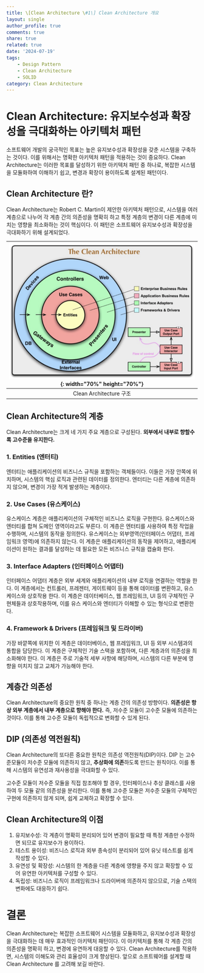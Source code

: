 ```yaml
---
title: \[Clean Architecture \#1\] Clean Architecture 개요
layout: single
author_profile: true
comments: true
share: true
related: true
date: '2024-07-19'
tags:
    - Design Pattern
    - Clean Architecture
    - SOLID
category: Clean Architecture
---
```


# Clean Architecture: 유지보수성과 확장성을 극대화하는 아키텍처 패턴
소프트웨어 개발의 궁극적인 목표는 높은 유지보수성과 확장성을 갖춘 시스템을 구축하는 것이다. 
이를 위해서는 명확한 아키텍처 패턴을 적용하는 것이 중요하다. 
Clean Architecture는 이러한 목표를 달성하기 위한 아키텍처 패턴 중 하나로, 복잡한 시스템을 모듈화하여 이해하기 쉽고, 변경과 확장이 용이하도록 설계된 패턴이다.

## Clean Architecture 란?
Clean Architecture는 Robert C. Martin이 제안한 아키텍처 패턴으로, 시스템을 여러 계층으로 나누어 각 계층 간의 의존성을 명확히 하고 특정 계층의 변경이 다른 계층에 미치는 영향을 최소화하는 것이 핵심이다.
이 패턴은 소프트웨어 유지보수성과 확장성을 극대화하기 위해 설계되었다.

|![Clean Architecture Layer](/assets/images/static/240719/CleanArchitecture.png){: width="70%" height="70%"}|
|:--:|
|Clean Architecture 구조|

## Clean Architecture의 계층
Clean Architecture는 크게 네 가지 주요 계층으로 구성된다. **외부에서 내부로 향할수록 고수준을 유지한다.**

### 1. Entities (엔터티)
엔터티는 애플리케이션의 비즈니스 규칙을 포함하는 객체들이다. 이들은 가장 안쪽에 위치하며, 시스템의 핵심 로직과 관련된 데이터를 정의한다.
엔터티는 다른 계층에 의존하지 않으며, 변경이 가장 적게 발생하는 계층이다.

### 2. Use Cases (유스케이스)
유스케이스 계층은 애플리케이션의 구체적인 비즈니스 로직을 구현한다. 유스케이스와 엔터티를 합쳐 도메인 영역이라고도 부른다.
이 계층은 엔터티를 사용하여 특정 작업을 수행하며, 시스템의 동작을 정의한다. 유스케이스는 외부영역(인터페이스 어댑터, 프레임워크 영역)에 의존하지 않는다.
이 계층은 애플리케이션의 동작을 제어하고, 애플리케이션이 원하는 결과를 달성하는 데 필요한 모든 비즈니스 규칙을 캡슐화 한다.

### 3. Interface Adapters (인터페이스 어댑터)
인터페이스 어댑터 계층은 외부 세계와 애플리케이션의 내부 로직을 연결하는 역할을 한다.
이 계층에서는 컨트롤러, 프레젠터, 게이트웨이 등을 통해 데이터를 변환하고, 유스 케이스와 상호작용 한다.
이 계층은 데이터베이스, 웹 프레임워크, UI 등의 구체적인 구현체들과 상호작용하며, 이를 유스 케이스와 엔터티가 이해할 수 있는 형식으로 변환한다.

### 4. Framework & Drivers (프레임워크 및 드라이버)
가장 바깥쪽에 위치한 이 계층은 데이터베이스, 웹 프레임워크, UI 등 외부 시스템과의 통합을 담당한다. 
이 계층은 구체적인 기술 스택을 포함하며, 다른 계층과의 의존성을 최소화해야 한다. 
이 계층은 주로 기술적 세부 사항에 해당하며, 시스템의 다른 부분에 영향을 미치지 않고 교체가 가능해야 한다.

## 계층간 의존성
Clean Architecture의 중요한 원칙 중 하나는 계층 간의 의존성 방향이다. **의존성은 항상 외부 계층에서 내부 계층으로 향해야 한다.**
즉, 저수준 모듈이 고수준 모듈에 의존하는 것이다. 이를 통해 고수준 모듈이 독립적으로 변화할 수 있게 된다.

## DIP (의존성 역전원칙)
Clean Architecture의 또다른 중요한 원칙은 의존성 역전원칙(DIP)이다. DIP 는 고수준모듈이 저수준 모듈에 의존하지 않고, **추상화에 의존**하도록 만드는 원칙이다. 
이를 통해 시스템의 유연성과 재사용성을 극대화할 수 있다.

고수준 모듈이 저수준 모듈을 직접 참조해야 할 경우, 인터페이스나 추상 클래스를 사용하여 두 모듈 같의 의존성을 분리한다. 이를 통해 고수준 모듈은 저수준 모듈의 구체적인 구현에 의존하지 않게 되며, 쉽게 교체하고 확장할 수 있다.

## Clean Architecture의 이점
1. 유지보수성: 각 계층이 명확히 분리되어 있어 변경이 필요할 때 특정 계층만 수정하면 되므로 유지보수가 용이하다.
2. 테스트 용이성: 비즈니스 로직과 외부 종속성이 분리되어 있어 유닛 테스트를 쉽게 작성할 수 있다.
3. 유연성 및 확장성: 시스템의 한 계층을 다른 계층에 영향을 주지 않고 확장할 수 있어 유연한 아키텍처를 구성할 수 있다.
4. 독립성: 비즈니스 로직이 프레임워크나 드라이버에 의존하지 않으므로, 기술 스택의 변화에도 대응하기 쉽다.

# 결론
Clean Architecture는 복잡한 소프트웨어 시스템을 모듈화하고, 유지보수성과 확장성을 극대화하는 데 매우 효과적인 아키텍처 패턴이다. 이 아키텍처를 통해 각 계층 간의 의존성을 명확히 하고, 변경에 유연하게 대응할 수 있다.
Clean Architecture를 적용하면, 시스템의 이해도와 관리 효율성이 크게 향상된다. 앞으로 소프트웨어를 설계할 때 Clean Architecture 를 고려해 보길 바란다.
